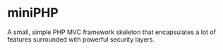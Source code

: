 # miniPHP
A small, simple PHP MVC framework skeleton that encapsulates a lot of features surrounded with powerful security layers.
